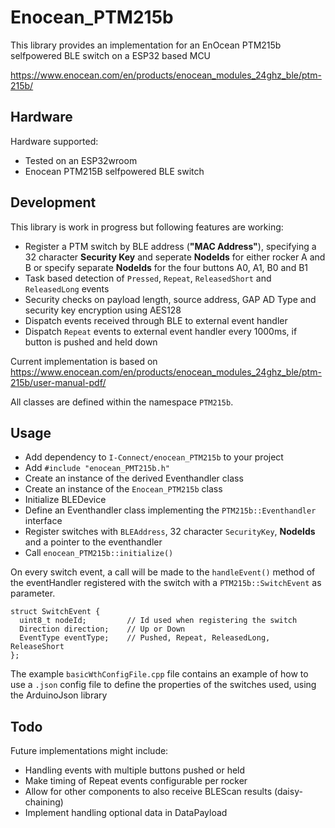 # Enocean_PTM215b

This library provides an implementation for an EnOcean PTM215b selfpowered BLE switch on a ESP32 based MCU

https://www.enocean.com/en/products/enocean_modules_24ghz_ble/ptm-215b/


## Hardware
Hardware supported:
* Tested on an ESP32wroom
* Enocean PTM215B selfpowered BLE switch


## Development
This library is work in progress but following features are working:
* Register a PTM switch by BLE address (**"MAC Address"**), specifying a 32 character **Security Key** and seperate **NodeIds** for either rocker A and B
or specify separate **NodeIds** for the four buttons A0, A1, B0 and B1
* Task based detection of `Pressed`, `Repeat`, `ReleasedShort` and `ReleasedLong` events
* Security checks on payload length, source address, GAP AD Type and security key encryption using AES128
* Dispatch events received through BLE to external event handler
* Dispatch `Repeat` events to external event handler every 1000ms, if button is pushed and held down

Current implementation is based on https://www.enocean.com/en/products/enocean_modules_24ghz_ble/ptm-215b/user-manual-pdf/

All classes are defined within the namespace `PTM215b`.


## Usage

* Add dependency to `I-Connect/enocean_PTM215b` to your project
* Add `#include "enocean_PMT215b.h"`
* Create an instance of the derived Eventhandler class
* Create an instance of the `Enocean_PTM215b` class
* Initialize BLEDevice
* Define an Eventhandler class implementing the `PTM215b::Eventhandler` interface
* Register switches with `BLEAddress`, 32 character `SecurityKey`, **NodeIds** and a pointer to the eventhandler
* Call `enocean_PTM215b::initialize()`

On every switch event, a call will be made to the `handleEvent()` method of the eventHandler registered with the switch with a `PTM215b::SwitchEvent` as parameter.

    struct SwitchEvent {
      uint8_t nodeId;         // Id used when registering the switch
      Direction direction;    // Up or Down
      EventType eventType;    // Pushed, Repeat, ReleasedLong, ReleaseShort
    };


The example `basicWthConfigFile.cpp` file contains an example of how to use a `.json` config file to define the properties of the switches used, using the ArduinoJson library

## Todo
Future implementations might include:
* Handling events with multiple buttons pushed or held
* Make timing of Repeat events configurable per rocker
* Allow for other components to also receive BLEScan results (daisy-chaining)
* Implement handling optional data in DataPayload


